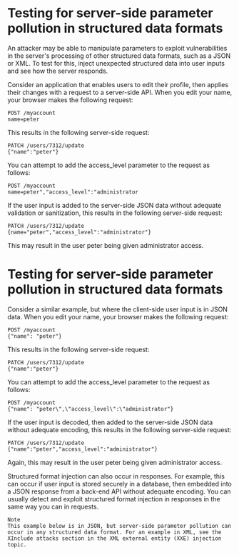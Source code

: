 # Testing for server-side parameter pollution in structured data formats
An attacker may be able to manipulate parameters to exploit vulnerabilities in the server's processing of other structured data formats, such as a JSON or XML. 
To test for this, inject unexpected structured data into user inputs and see how the server responds.

Consider an application that enables users to edit their profile, then applies their changes with a request to a server-side API. When you edit your name, your browser makes the following request:
```
POST /myaccount
name=peter
```
This results in the following server-side request:
```
PATCH /users/7312/update
{"name":"peter"}
```
You can attempt to add the access_level parameter to the request as follows:
```
POST /myaccount
name=peter","access_level":"administrator
```
If the user input is added to the server-side JSON data without adequate validation or sanitization, this results in the following server-side request:
```
PATCH /users/7312/update
{name="peter","access_level":"administrator"}
```
This may result in the user peter being given administrator access.




# Testing for server-side parameter pollution in structured data formats 
Consider a similar example, but where the client-side user input is in JSON data. When you edit your name, your browser makes the following request:
```
POST /myaccount
{"name": "peter"}
```
This results in the following server-side request:
```
PATCH /users/7312/update
{"name":"peter"}
```
You can attempt to add the access_level parameter to the request as follows:
```
POST /myaccount
{"name": "peter\",\"access_level\":\"administrator"}
```
If the user input is decoded, then added to the server-side JSON data without adequate encoding, this results in the following server-side request:
```
PATCH /users/7312/update
{"name":"peter","access_level":"administrator"}
```
Again, this may result in the user peter being given administrator access.

Structured format injection can also occur in responses. For example, this can occur if user input is stored securely in a database, then embedded into a JSON response from a back-end API without adequate encoding. You can usually detect and exploit structured format injection in responses in the same way you can in requests.

```
Note
This example below is in JSON, but server-side parameter pollution can occur in any structured data format. For an example in XML, see the XInclude attacks section in the XML external entity (XXE) injection topic.
```
